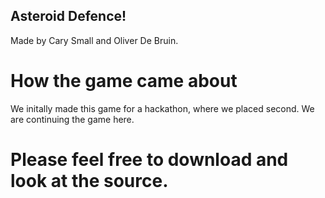## Asteroid Defence!
Made by Cary Small and Oliver De Bruin. 
# How the game came about
We initally made this game for a hackathon, where we placed second. We are continuing the game here.
# Please feel free to download and look at the source.

